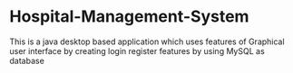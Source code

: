 # Hospital-Management-System 
This is a java desktop based application which uses features of Graphical user interface by creating login register features by using MySQL as database
